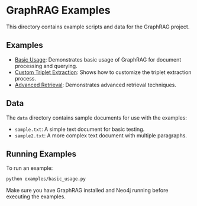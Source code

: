# GraphRAG Examples

This directory contains example scripts and data for the GraphRAG project.

## Examples

- [Basic Usage](basic_usage.py): Demonstrates basic usage of GraphRAG for document processing and querying.
- [Custom Triplet Extraction](custom_triplet_extraction.py): Shows how to customize the triplet extraction process.
- [Advanced Retrieval](advanced_retrieval.py): Demonstrates advanced retrieval techniques.

## Data

The `data` directory contains sample documents for use with the examples:

- `sample.txt`: A simple text document for basic testing.
- `sample2.txt`: A more complex text document with multiple paragraphs.

## Running Examples

To run an example:

```bash
python examples/basic_usage.py
```

Make sure you have GraphRAG installed and Neo4j running before executing the examples. 